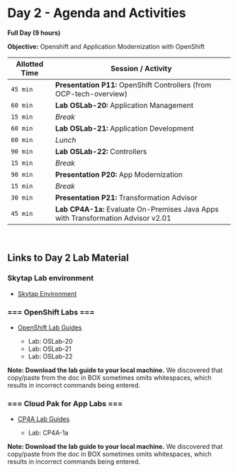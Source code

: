 # Day 2 - Agenda and Activities

**Full Day (9 hours)**

**Objective:** Openshift and Application Modernization with OpenShift 

Allotted Time | Session / Activity 
-------|-------------------
`45 min` | **Presentation P11:** OpenShift Controllers (from OCP-tech-overview)
`60 min` | **Lab OSLab-20:** Application Management
`15 min` | *Break*
`60 min` | **Lab OSLab-21:** Application Development
`60 min` | *Lunch*
`90 min` | **Lab OSLab-22:** Controllers
`15 min` | *Break*
`90 min` | **Presentation P20:** App Modernization
`15 min` | *Break*
`30 min` | **Presentation P21:** Transformation Advisor
`45 min` | **Lab CP4A-1a:** Evaluate On-Premises Java Apps with Transformation Advisor v2.01

</br> 

## **Links to Day 2 Lab Material**


### Skytap Lab environment

  - [Skytap Environment](http://ibm.biz/labs-sa1)


### === OpenShift Labs ===

  - [OpenShift Lab Guides](https://ibm.box.com/v/k8s-2-OSLabs)
  
    - Lab: OSLab-20
    - Lab: OSLab-21
    - Lab: OSLab-22

  **Note: Download the lab guide to your local machine.** We discovered that copy/paste from the doc in BOX sometimes omits whitespaces, which results in incorrect commands being entered. 


	
### === Cloud Pak for App Labs ===

  - [CP4A Lab Guides](https://ibm.box.com/v/k8s-2-CP4ALabs) 
  
    - Lab: CP4A-1a
	
  **Note: Download the lab guide to your local machine.** We discovered that copy/paste from the doc in BOX sometimes omits whitespaces, which results in incorrect commands being entered. 
